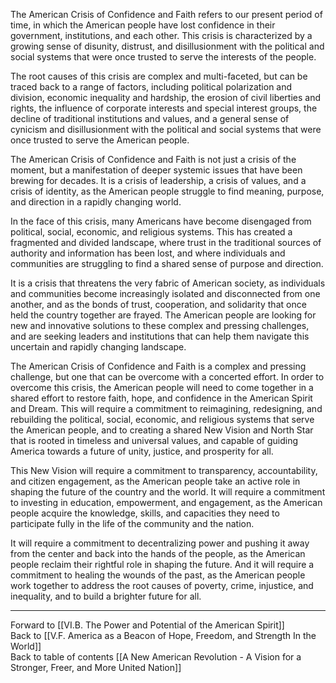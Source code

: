 The American Crisis of Confidence and Faith refers to our present period of time, in which the American people have lost confidence in their government, institutions, and each other. This crisis is characterized by a growing sense of disunity, distrust, and disillusionment with the political and social systems that were once trusted to serve the interests of the people.

The root causes of this crisis are complex and multi-faceted, but can be traced back to a range of factors, including political polarization and division, economic inequality and hardship, the erosion of civil liberties and rights, the influence of corporate interests and special interest groups, the decline of traditional institutions and values, and a general sense of cynicism and disillusionment with the political and social systems that were once trusted to serve the American people.

The American Crisis of Confidence and Faith is not just a crisis of the moment, but a manifestation of deeper systemic issues that have been brewing for decades. It is a crisis of leadership, a crisis of values, and a crisis of identity, as the American people struggle to find meaning, purpose, and direction in a rapidly changing world.

In the face of this crisis, many Americans have become disengaged from political, social, economic, and religious systems. This has created a fragmented and divided landscape, where trust in the traditional sources of authority and information has been lost, and where individuals and communities are struggling to find a shared sense of purpose and direction.

It is a crisis that threatens the very fabric of American society, as individuals and communities become increasingly isolated and disconnected from one another, and as the bonds of trust, cooperation, and solidarity that once held the country together are frayed. The American people are looking for new and innovative solutions to these complex and pressing challenges, and are seeking leaders and institutions that can help them navigate this uncertain and rapidly changing landscape.

The American Crisis of Confidence and Faith is a complex and pressing challenge, but one that can be overcome with a concerted effort. In order to overcome this crisis, the American people will need to come together in a shared effort to restore faith, hope, and confidence in the American Spirit and Dream. This will require a commitment to reimagining, redesigning, and rebuilding the political, social, economic, and religious systems that serve the American people, and to creating a shared New Vision and North Star that is rooted in timeless and universal values, and capable of guiding America towards a future of unity, justice, and prosperity for all.

This New Vision will require a commitment to transparency, accountability, and citizen engagement, as the American people take an active role in shaping the future of the country and the world. It will require a commitment to investing in education, empowerment, and engagement, as the American people acquire the knowledge, skills, and capacities they need to participate fully in the life of the community and the nation.

It will require a commitment to decentralizing power and pushing it away from the center and back into the hands of the people, as the American people reclaim their rightful role in shaping the future. And it will require a commitment to healing the wounds of the past, as the American people work together to address the root causes of poverty, crime, injustice, and inequality, and to build a brighter future for all. 

___

Forward to [[VI.B. The Power and Potential of the American Spirit]]  
Back to [[V.F. America as a Beacon of Hope, Freedom, and Strength In the World]]        
Back to table of contents [[A New American Revolution - A Vision for a Stronger, Freer, and More United Nation]]  
